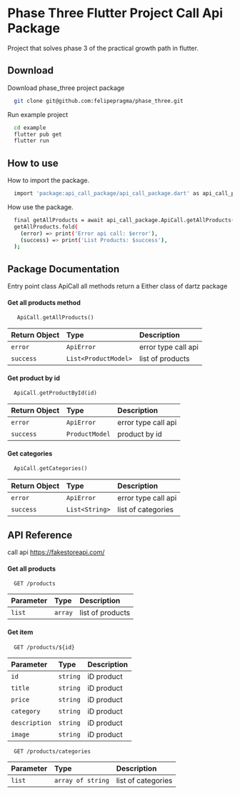 
# Phase Three Flutter Project Call Api Package

Project that solves phase 3 of the practical growth path in flutter.

## Download

Download phase_three project package

```bash
  git clone git@github.com:felipepragma/phase_three.git
```

Run example project

```bash
  cd example
  flutter pub get
  flutter run
```
    
## How to use

How to import the package.

```bash
  import 'package:api_call_package/api_call_package.dart' as api_call_package;
```

How use the package.

```bash
  final getAllProducts = await api_call_package.ApiCall.getAllProducts();
  getAllProducts.fold(
    (error) => print('Error api call: $error'),
    (success) => print('List Products: $success'),
  );
```


## Package Documentation

Entry point class ApiCall all methods return a Either class of dartz package

#### Get all products method

```dart
   ApiCall.getAllProducts()
```

| Return Object | Type     | Description                       |
| :-------- | :------- | :-------------------------------- |
| `error`      | `ApiError` | error type call api |
| `success`      | `List<ProductModel>` | list of products |

#### Get product by id

```dart
  ApiCall.getProductById(id)
```
| Return Object | Type     | Description                       |
| :-------- | :------- | :-------------------------------- |
| `error`      | `ApiError` | error type call api |
| `success`      | `ProductModel` | product by id |

#### Get categories

```dart
  ApiCall.getCategories()
```
| Return Object | Type     | Description                       |
| :-------- | :------- | :-------------------------------- |
| `error`      | `ApiError` | error type call api |
| `success`      | `List<String>` | list of categories |


## API Reference

call api https://fakestoreapi.com/

#### Get all products

```http
  GET /products
```

| Parameter | Type     | Description                       |
| :-------- | :------- | :-------------------------------- |
| `list`      | `array` | list of products |

#### Get item

```http
  GET /products/${id}
```
| Parameter | Type     | Description                |
| :-------- | :------- | :------------------------- |
| `id` | `string` | iD product |
| `title` | `string` | iD product |
| `price` | `string` | iD product |
| `category` | `string` | iD product |
| `description` | `string` | iD product |
| `image` | `string` | iD product |


```http
  GET /products/categories
```
| Parameter | Type     | Description                       |
| :-------- | :------- | :-------------------------------- |
| `list`      | `array of string` | list of categories |
